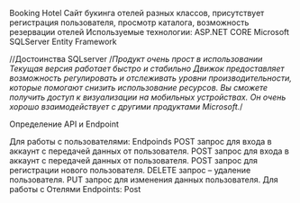 Booking Hotel
Сайт букинга отелей разных классов, присутствует регистрация пользователя, просмотр каталога, возможность резервации отелей
Используемые технологии:
  ASP.NET CORE
  Microsoft SQLServer
  Entity Framework
  
  
  //Достоинства SQLserver
  /*Продукт очень прост в использовании
Текущая версия работает быстро и стабильно
Движок предоставляет возможность регулировать и отслеживать уровни производительности, которые помогают снизить использование ресурсов.
Вы сможете получить доступ к визуализации на мобильных устройствах.
Он очень хорошо взаимодействует с другими продуктами Microsoft.*/


Определение API и Endpoint

  Для работы с пользователями:
    Endpoinds
		POST запрос для входа в аккаунт с передачей данных от пользователя.
		POST запрос для входа в аккаунт с передачей данных от пользователя.
		POST запрос для регистрации нового пользователя.
		DELETE запрос – удаление пользователя.
		PUT запрос для изменения данных пользователя.
	Для работы с Отелями
	Endpoints:
	 Post
